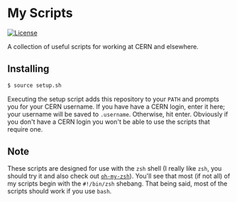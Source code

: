 # My Scripts

[![License](https://img.shields.io/github/license/mashape/apistatus.svg)](https://github.com/joeycarter/scripts/blob/master/LICENSE)

A collection of useful scripts for working at CERN and elsewhere.

## Installing

```bash
$ source setup.sh
```

Executing the setup script adds this repository to your `PATH` and prompts you for your CERN username. If you have have a CERN login, enter it here; your username will be saved to `.username`. Otherwise, hit enter. Obviously if you don't have a CERN login you won't be able to use the scripts that require one.

## Note

These scripts are designed for use with the `zsh` shell (I really like `zsh`, you should try it and also check out [`oh-my-zsh`](https://github.com/robbyrussell/oh-my-zsh)). You'll see that most (if not all) of my scripts begin with the `#!/bin/zsh` shebang. That being said, most of the scripts should work if you use `bash`.

